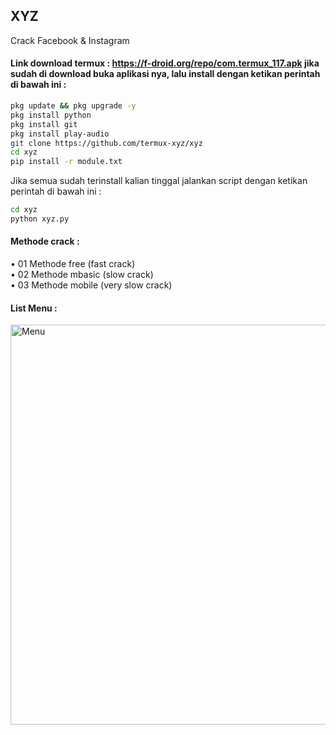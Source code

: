 ## XYZ 
Crack Facebook &amp; Instagram
#### Link download termux : https://f-droid.org/repo/com.termux_117.apk jika sudah di download buka aplikasi nya, lalu install dengan ketikan perintah di bawah ini :
````bash
pkg update && pkg upgrade -y
pkg install python 
pkg install git
pkg install play-audio
git clone https://github.com/termux-xyz/xyz
cd xyz
pip install -r module.txt
````

Jika semua sudah terinstall kalian tinggal jalankan script dengan ketikan perintah di bawah ini :
````bash
cd xyz
python xyz.py
````

#### Methode crack :
• 01 Methode free (fast crack) <br>
• 02 Methode mbasic (slow crack)<br>
• 03 Methode mobile (very slow crack)<br>

#### List Menu :<br>
<img src="https://github.com/termux-xyz/xyz/blob/main/list_menu.png" width="640" title="Menu" alt="Menu">
